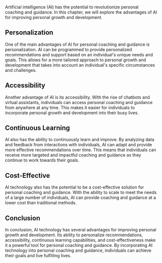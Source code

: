 

Artificial intelligence (AI) has the potential to revolutionize personal coaching and guidance. In this chapter, we will explore the advantages of AI for improving personal growth and development.

Personalization
---------------

One of the main advantages of AI for personal coaching and guidance is personalization. AI can be programmed to provide personalized recommendations and support based on an individual's unique needs and goals. This allows for a more tailored approach to personal growth and development that takes into account an individual's specific circumstances and challenges.

Accessibility
-------------

Another advantage of AI is its accessibility. With the rise of chatbots and virtual assistants, individuals can access personal coaching and guidance from anywhere at any time. This makes it easier for individuals to incorporate personal growth and development into their busy lives.

Continuous Learning
-------------------

AI also has the ability to continuously learn and improve. By analyzing data and feedback from interactions with individuals, AI can adapt and provide more effective recommendations over time. This means that individuals can receive more targeted and impactful coaching and guidance as they continue to work towards their goals.

Cost-Effective
--------------

AI technology also has the potential to be a cost-effective solution for personal coaching and guidance. With the ability to scale to meet the needs of a large number of individuals, AI can provide coaching and guidance at a lower cost than traditional methods.

Conclusion
----------

In conclusion, AI technology has several advantages for improving personal growth and development. Its ability to personalize recommendations, accessibility, continuous learning capabilities, and cost-effectiveness make it a powerful tool for personal coaching and guidance. By incorporating AI technology into personal coaching and guidance, individuals can achieve their goals and live fulfilling lives.
